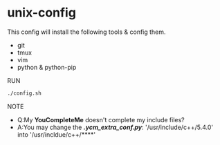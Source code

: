 # unix-config
This config will install the following tools & config them.
- git
- tmux
- vim
- python & python-pip

RUN
```bash
./config.sh
```

NOTE
- Q:My **YouCompleteMe** doesn't complete my include files?
- A:You may change the ***.ycm_extra_conf.py***: '/usr/include/c++/5.4.0' into '/usr/incldue/c++/****'
